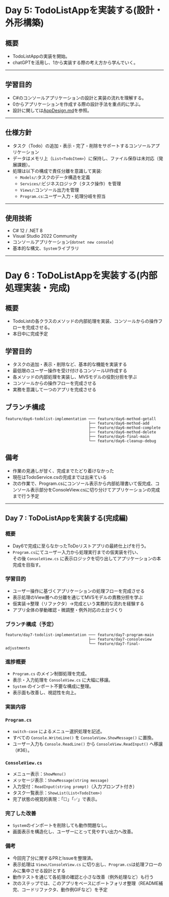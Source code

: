 # Day 5: TodoListAppを実装する(設計・外形構築)

## 概要
- TodoListAppの実装を開始。
- chatGPTを活用し、1から実装する際の考え方から学んでいく。

---

## 学習目的
- C#のコンソールアプリケーションの設計と実装の流れを理解する。
- 0からアプリケーションを作成する際の設計手法を重点的に学ぶ。
- 設計に関しては[AppDesign.md](./AppDesign.md)を参照。

---

## 仕様方針
- タスク（Todo）の追加・表示・完了・削除をサポートするコンソールアプリケーション
- データはメモリ上（`List<TodoItem>`）に保持し、ファイル保存は未対応（発展課題）。
- 処理は以下の構成で責任分離を意識して実装:
  - `Models/`:タスクのデータ構造を定義
  - `Services/`:ビジネスロジック（タスク操作）を管理
  - `Views/`:コンソール出力を管理
  - `Program.cs`:ユーザー入力・処理分岐を担当

---

## 使用技術
- C# 12 / .NET 8
- Visual Studio 2022 Community
- コンソールアプリケーション(`dotnet new console`)
- 基本的な構文、`System`ライブラリ

---

# Day 6 : ToDoListAppを実装する(内部処理実装・完成)

## 概要
- TodoListの各クラスのメソッドの内部処理を実装、コンソールからの操作フローを完成させる。
- 本日中に完成予定

## 学習目的
- タスクの追加・表示・削除など、基本的な機能を実装する
- 最低限のユーザー操作を受け付けるコンソールUI作成する
- 各メソッドの内部処理を実装し、MVSモデルの役割分担を学ぶ
- コンソールからの操作フローを完成させる
- 実務を意識して一つのアプリを完成させる

## ブランチ構成
```
feature/day6-todolist-implementation ─── feature/day6-method-getall
                                     ├── feature/day6-method-add
                                     ├── feature/day6-method-complete
                                     ├── feature/day6-method-delete
                                     ├── feature/day6-final-main
                                     └── feature/day6-cleanup-debug

```

## 備考
- 作業の見通しが甘く、完成までたどり着けなかった
- 現在はTodoService.csの完成までは出来ている
- 次の作業で、Program.csにコンソール表示から内部処理書いて仮完成、コンソール表示部分をConsoleView.csに切り分けてアプリケーションの完成まで行う予定

---

## Day 7 : ToDoListAppを実装する(完成編)

### 概要
- Day6で完成に至らなかったToDoリストアプリの最終仕上げを行う。
- `Program.cs`にてユーザー入力から処理実行までの仮実装を行い、  
  その後 `ConsoleView.cs` に表示ロジックを切り出してアプリケーションの本完成を目指す。

### 学習目的
- ユーザー操作に基づくアプリケーションの処理フローを完成させる
- 表示処理のView層への分離を通じてMVSモデルの責務分担を学ぶ
- 仮実装→整理（リファクタ）→完成という実務的な流れを経験する
- アプリ全体の挙動確認・微調整・例外対応の土台づくり

### ブランチ構成（予定）
```
feature/day7-todolist-implementation ─── feature/day7-program-main
                                     ├── feature/day7-consoleview
                                     └── feature/day7-final-adjustments
```

### 進捗概要
- `Program.cs` のメイン制御処理を完成。
- 表示・入力処理を `ConsoleView.cs` に大幅に移譲。
- `System` のインポート不要な構成に整理。
- 表示面も改善し、視認性を向上。

### 実装内容
### `Program.cs`
- `switch-case` によるメニュー選択処理を記述。
- すべての `Console.WriteLine()` を `ConsoleView.ShowMessage()` に置換。
- ユーザー入力も `Console.ReadLine()` から `ConsoleView.ReadInput()` へ移譲（#36）。

### `ConsoleView.cs`
- メニュー表示：`ShowMenu()`
- メッセージ表示：`ShowMessage(string message)`
- 入力受付：`ReadInput(string prompt)`（入力プロンプト付き）
- タスク一覧表示：`ShowList(List<TodoItem>)`
- 完了状態の視覚的表現：「☐」「✅」で表示。

### 完了した改善
- `System`のインポートを削除しても動作問題なし。
- 画面表示を構造化し、ユーザーにとって見やすい出力へ改善。

### 備考
- 今回完了分に関するPRとIssueを整理済。
- 表示処理は `Views/ConsoleView.cs` に切り出し、`Program.cs`は処理フローのみに集中させる設計とする
- 動作テストを通じて各処理の確認と小さな改善（例外処理など）も行う
- 次のステップでは、このアプリをベースにポートフォリオ整理（README補完、コードリファクタ、動作例GIFなど）を予定
